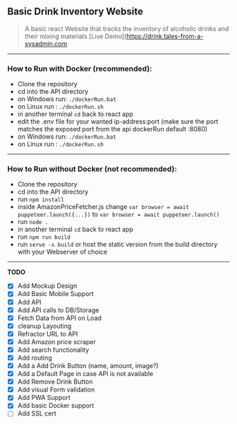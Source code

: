 ## Basic Drink Inventory Website
> A basic react Website that tracks the inventory of alcoholic drinks and their mixing materials
> [Live Demo](https://drink.tales-from-a-sysadmin.com
----

### How to Run with Docker (recommended):
- Clone the repository
- cd into the API directory
- on Windows run: `./dockerRun.bat`
- on Linux run : `./dockerRun.sh`
- in another terminal `cd` back to react app
- edit the .env file for your wanted ip-address:port (make sure the port matches the exposed port from the api dockerRun default :8080) 
- on Windows run: `./dockerRun.bat`
- on Linux run : `./dockerRun.sh`
----

### How to Run without Docker (not recommended):
- Clone the repository
- cd into the API directory
- run `npm install`
- inside AmazonPriceFetcher.js change `var browser = await puppeteer.launch({...})` to `var browser = await puppeteer.launch()`
- run `node .`
- in another terminal `cd` back to react app
- run `npm run build`
- run `serve -s build` or host the static version from the build directory with your Webserver of choice
----

**TODO**
- [x] Add Mockup Design
- [x] Add Basic Mobile Support
- [x] Add API
- [x] Add API calls to DB/Storage
- [x] Fetch Data from API on Load
- [x] cleanup Layouting 
- [x] Refractor URL to API
- [x] Add Amazon price scraper
- [x] Add search functionality
- [x] Add routing
- [x] Add a Add Drink Button (name, amount, image?)
- [x] Add a Default Page in case API is not available
- [x] Add Remove Drink Button
- [x] Add visual Form validation
- [x] Add PWA Support
- [x] Add basic Docker support
- [ ] Add SSL cert
